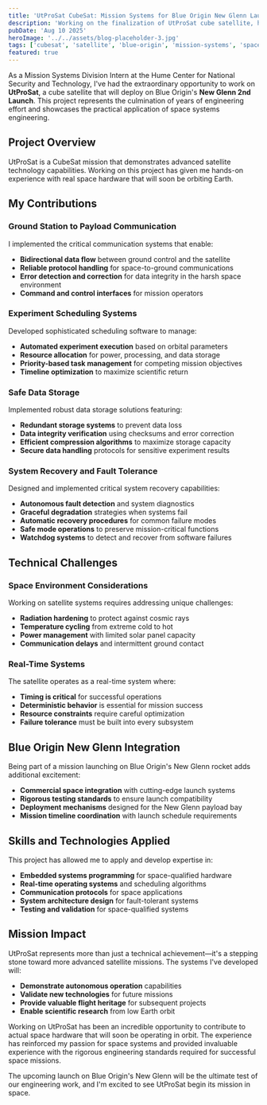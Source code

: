 ```yaml
---
title: 'UtProSat CubeSat: Mission Systems for Blue Origin New Glenn Launch'
description: 'Working on the finalization of UtProSat cube satellite, handling ground-to-payload communication, experiment scheduling, and system recovery for Blue Origins second New Glenn launch.'
pubDate: 'Aug 10 2025'
heroImage: '../../assets/blog-placeholder-3.jpg'
tags: ['cubesat', 'satellite', 'blue-origin', 'mission-systems', 'space']
featured: true
---
```


As a Mission Systems Division Intern at the Hume Center for National Security and Technology, I've had the extraordinary opportunity to work on **UtProSat**, a cube satellite that will deploy on Blue Origin's **New Glenn 2nd Launch**. This project represents the culmination of years of engineering effort and showcases the practical application of space systems engineering.

## Project Overview

UtProSat is a CubeSat mission that demonstrates advanced satellite technology capabilities. Working on this project has given me hands-on experience with real space hardware that will soon be orbiting Earth.

## My Contributions

### Ground Station to Payload Communication

I implemented the critical communication systems that enable:

- **Bidirectional data flow** between ground control and the satellite
- **Reliable protocol handling** for space-to-ground communications  
- **Error detection and correction** for data integrity in the harsh space environment
- **Command and control interfaces** for mission operators

### Experiment Scheduling Systems

Developed sophisticated scheduling software to manage:

- **Automated experiment execution** based on orbital parameters
- **Resource allocation** for power, processing, and data storage
- **Priority-based task management** for competing mission objectives
- **Timeline optimization** to maximize scientific return

### Safe Data Storage

Implemented robust data storage solutions featuring:

- **Redundant storage systems** to prevent data loss
- **Data integrity verification** using checksums and error correction
- **Efficient compression algorithms** to maximize storage capacity
- **Secure data handling** protocols for sensitive experiment results

### System Recovery and Fault Tolerance

Designed and implemented critical system recovery capabilities:

- **Autonomous fault detection** and system diagnostics
- **Graceful degradation** strategies when systems fail
- **Automatic recovery procedures** for common failure modes
- **Safe mode operations** to preserve mission-critical functions
- **Watchdog systems** to detect and recover from software failures

## Technical Challenges

### Space Environment Considerations

Working on satellite systems requires addressing unique challenges:

- **Radiation hardening** to protect against cosmic rays
- **Temperature cycling** from extreme cold to hot
- **Power management** with limited solar panel capacity
- **Communication delays** and intermittent ground contact

### Real-Time Systems

The satellite operates as a real-time system where:

- **Timing is critical** for successful operations
- **Deterministic behavior** is essential for mission success
- **Resource constraints** require careful optimization
- **Failure tolerance** must be built into every subsystem

## Blue Origin New Glenn Integration

Being part of a mission launching on Blue Origin's New Glenn rocket adds additional excitement:

- **Commercial space integration** with cutting-edge launch systems
- **Rigorous testing standards** to ensure launch compatibility
- **Deployment mechanisms** designed for the New Glenn payload bay
- **Mission timeline coordination** with launch schedule requirements

## Skills and Technologies Applied

This project has allowed me to apply and develop expertise in:

- **Embedded systems programming** for space-qualified hardware
- **Real-time operating systems** and scheduling algorithms
- **Communication protocols** for space applications
- **System architecture design** for fault-tolerant systems
- **Testing and validation** for space-qualified systems

## Mission Impact

UtProSat represents more than just a technical achievement—it's a stepping stone toward more advanced satellite missions. The systems I've developed will:

- **Demonstrate autonomous operation** capabilities
- **Validate new technologies** for future missions  
- **Provide valuable flight heritage** for subsequent projects
- **Enable scientific research** from low Earth orbit

Working on UtProSat has been an incredible opportunity to contribute to actual space hardware that will soon be operating in orbit. The experience has reinforced my passion for space systems and provided invaluable experience with the rigorous engineering standards required for successful space missions.

The upcoming launch on Blue Origin's New Glenn will be the ultimate test of our engineering work, and I'm excited to see UtProSat begin its mission in space.
